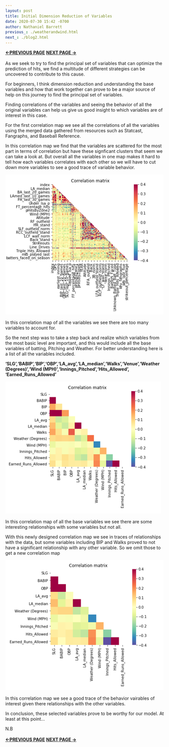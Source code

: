 ```yaml
---
layout: post
title: Initial Dimension Reduction of Variables 
date: 2020-07-30 15:42 -0700
author: Nathaniel Barrett
previous_: ./weatherandwind.html
next_: ./blog2.html 
---
```

**[<-PREVIOUS PAGE]({{page.previous_}} "previous")** **[NEXT PAGE ->]({{page.next_}} "next")** <br><br>
As we seek to try to find the principal set of variables that can optimize the prediction of hits, we find a multitude of different strategies can be uncovered to contribute to this cause.

For beginners, I think dimension reduction and understanding the base variables and how that work together can prove to be a major source of help on this journey to find the principal set of variables.

Finding correlations of the variables and seeing the behavior of all the original variables can help us give us good insight to which variables are of interest in this case.

For the first correlation map we see all the correlations of all the variables using the merged data gathered from resources such as Statcast, Fangraphs, and Baseball Reference.

In this correlation map we find that the variables are scattered for the most part in terms of correlation but have these signficant clusters that seem we can take a look at. But overall all the variables in one map makes it hard to tell how each variables correlates with each other so we will have to cut down more variables to see a good trace of variable behavior.

![first correlation](./images/corr1.png "correlation1")


In this correlation map of all the variables we see there are too many variables to account for.

So the next step was to take a step back and realize which variables from the most basic level are important, and this would include all the base variables of batting, Pitching and Weather. For better understanding here is a list of all the variables included.

**‘SLG’,‘BABIP’,‘BIP’,‘OBP’,‘LA_avg’,‘LA_median’,‘Walks’,‘Venue’,‘Weather (Degrees)’,‘Wind (MPH)’,‘Innings_Pitched’,‘Hits_Allowed’, ‘Earned_Runs_Allowed’**

![second correlation](./images/corr2.png "correlation2")

In this correlation map of all the base variables we see there are some interesting relationships with some variables but not all.

With this newly designed correlation map we see in traces of relationships with the data, but some variables including BIP and Walks proved to not have a significant relationship with any other variable. So we omit those to get a new correlation map

![third correlation](./images/corr3.png "correlation3")

In this correlation map we see a good trace of the behavior vairables of interest given there relationships with the other variables.

In conclusion, these selected variables prove to be worthy for our model. At least at this point…

N.B<br><br>
**[<-PREVIOUS PAGE]({{page.previous_}} "previous")** **[NEXT PAGE ->]({{page.next_}} "next")**
